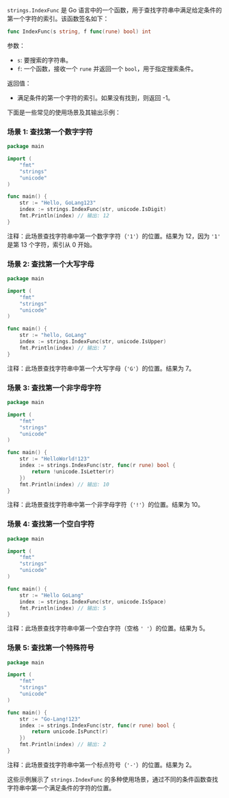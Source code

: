 `strings.IndexFunc` 是 Go 语言中的一个函数，用于查找字符串中满足给定条件的第一个字符的索引。该函数签名如下：

```go
func IndexFunc(s string, f func(rune) bool) int
```

参数：
- `s`: 要搜索的字符串。
- `f`: 一个函数，接收一个 `rune` 并返回一个 `bool`，用于指定搜索条件。

返回值：
- 满足条件的第一个字符的索引。如果没有找到，则返回 -1。

下面是一些常见的使用场景及其输出示例：

### 场景 1: 查找第一个数字字符

```go
package main

import (
	"fmt"
	"strings"
	"unicode"
)

func main() {
	str := "Hello, GoLang123"
	index := strings.IndexFunc(str, unicode.IsDigit)
	fmt.Println(index) // 输出: 12
}
```

注释：此场景查找字符串中第一个数字字符（`'1'`）的位置。结果为 12，因为 `'1'` 是第 13 个字符，索引从 0 开始。

### 场景 2: 查找第一个大写字母

```go
package main

import (
	"fmt"
	"strings"
	"unicode"
)

func main() {
	str := "hello, GoLang"
	index := strings.IndexFunc(str, unicode.IsUpper)
	fmt.Println(index) // 输出: 7
}
```

注释：此场景查找字符串中第一个大写字母（`'G'`）的位置。结果为 7。

### 场景 3: 查找第一个非字母字符

```go
package main

import (
	"fmt"
	"strings"
	"unicode"
)

func main() {
	str := "HelloWorld!123"
	index := strings.IndexFunc(str, func(r rune) bool {
		return !unicode.IsLetter(r)
	})
	fmt.Println(index) // 输出: 10
}
```

注释：此场景查找字符串中第一个非字母字符（`'!'`）的位置。结果为 10。

### 场景 4: 查找第一个空白字符

```go
package main

import (
	"fmt"
	"strings"
	"unicode"
)

func main() {
	str := "Hello GoLang"
	index := strings.IndexFunc(str, unicode.IsSpace)
	fmt.Println(index) // 输出: 5
}
```

注释：此场景查找字符串中第一个空白字符（空格 `' '`）的位置。结果为 5。

### 场景 5: 查找第一个特殊符号

```go
package main

import (
	"fmt"
	"strings"
	"unicode"
)

func main() {
	str := "Go-Lang!123"
	index := strings.IndexFunc(str, func(r rune) bool {
		return unicode.IsPunct(r)
	})
	fmt.Println(index) // 输出: 2
}
```

注释：此场景查找字符串中第一个标点符号（`'-'`）的位置。结果为 2。

这些示例展示了 `strings.IndexFunc` 的多种使用场景，通过不同的条件函数查找字符串中第一个满足条件的字符的位置。